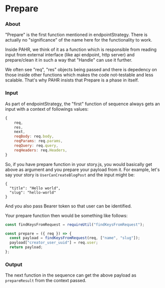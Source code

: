 # Prepare

### About

"Prepare" is the first function mentioned in endpointStrategy. There is actually no "significance" of the name here for the functionality to work.

Inside PAHR, we think of it as a function which is responsible from reading input from external interface (like api endpoint, http server) and prepare/clean it in such a way that "Handle" can use it further. 

We often see "req", "res" objects being passed and there is depedency on those inside other functions which makes the code not-testable and less scalable. That's why PAHR insists that Prepare is a phase in itself.

### Input

As part of endpointStrategy, the "first" function of sequence always gets an input with a context of followings values:

```js
{
    req,
    res,
    next,
    reqBody: req.body,
    reqParams: req.params,
    reqQuery: req.query,
    reqHeaders: req.Headers,
}
```

So, if you have prepare function in your story.js, you would basically get above as argument and you prepare your payload from it. For example, let's say your story is `UserCanCreateBlogPost` and the input might be:

```
{
  "title": "Hello world",
  "slug": "hello-world"
}
```

And you also pass Bearer token so that user can be identified.

Your prepare function then would be something like follows:

```js
const findKeysFromRequest = requireUtil("findKeysFromRequest");

const prepare = ({ req }) => {
  const payload = findKeysFromRequest(req, ["name", "slug"]);
  payload["creator_user_uuid"] = req.user;
  return payload;
};
```

### Output

The next function in the sequence can get the above payload as `prepareResult` from the context passed.